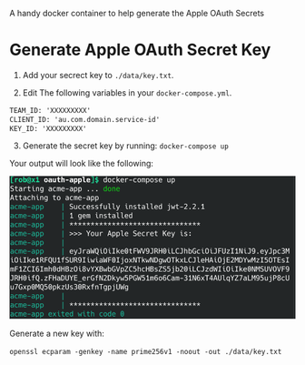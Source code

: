A handy docker container to help generate the Apple OAuth Secrets

# Generate Apple OAuth Secret Key

1. Add your secrect key to `./data/key.txt`.

2. Edit The following variables in your `docker-compose.yml`.

```
TEAM_ID: 'XXXXXXXXX'
CLIENT_ID: 'au.com.domain.service-id'
KEY_ID: 'XXXXXXXXX'
```

3. Generate the secret key by running:
`docker-compose up`

Your output will look like the following:

![Example Output](./wiki/Screenshot_20200526_181654.png "Example Output")


Generate a new key with:

`openssl ecparam -genkey -name prime256v1 -noout -out ./data/key.txt`